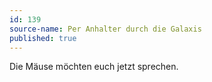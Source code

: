 ```yaml
---
id: 139
source-name: Per Anhalter durch die Galaxis
published: true
---
```

 Die Mäuse möchten euch jetzt sprechen.
